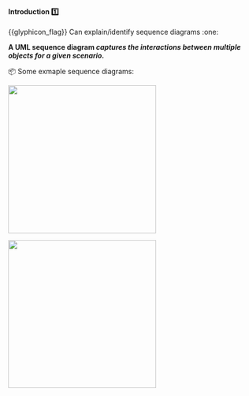 <div id="title">

#### Introduction :one:

</div>
<span id="outcomes">{{glyphicon_flag}} Can explain/identify sequence diagrams :one:</span>

<div id="body">

**A UML sequence diagram _captures the interactions between multiple objects for a given scenario._**

<tip-box>

:package: Some exmaple sequence diagrams:

<img src="{{baseUrl}}/uml/sequenceDiagrams/introduction/images/textLogic.png" height="300" />
<p/>

<img src="{{baseUrl}}/uml/sequenceDiagrams/introduction/images/logicMinefield.png" height="300" />
<p/>

</tip-box>

</div>

<div id="extras">
</div>